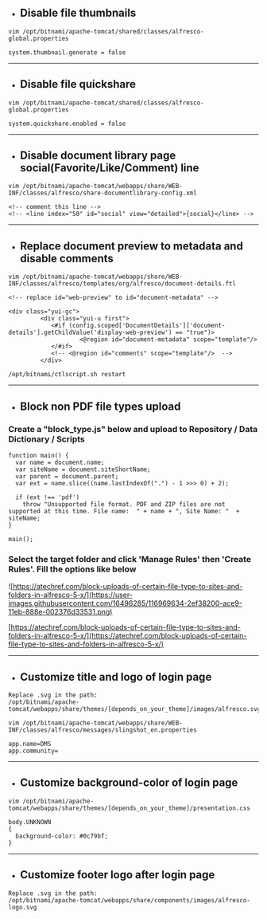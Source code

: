  - ## Disable file thumbnails
```
vim /opt/bitnami/apache-tomcat/shared/classes/alfresco-global.properties

system.thumbnail.generate = false
```

---

 - ## Disable file quickshare
```
vim /opt/bitnami/apache-tomcat/shared/classes/alfresco-global.properties

system.quickshare.enabled = false
```

---

 - ## Disable document library page social(Favorite/Like/Comment) line
```
vim /opt/bitnami/apache-tomcat/webapps/share/WEB-INF/classes/alfresco/share-documentlibrary-config.xml

<!-- comment this line -->
<!-- <line index="50" id="social" view="detailed">{social}</line> -->
```

---

 - ## Replace document preview to metadata and disable comments
```
vim /opt/bitnami/apache-tomcat/webapps/share/WEB-INF/classes/alfresco/templates/org/alfresco/document-details.ftl

<!-- replace id="web-preview" to id="document-metadata" -->

<div class="yui-gc"> 
         <div class="yui-u first"> 
            <#if (config.scoped['DocumentDetails']['document-details'].getChildValue('display-web-preview') == "true")> 
                    <@region id="document-metadata" scope="template"/>  
            </#if> 
            <!-- <@region id="comments" scope="template"/>  -->
         </div>
```
```
/opt/bitnami/ctlscript.sh restart
```

---

 - ## Block non PDF file types upload
### Create a "block_type.js" below and upload to Repository / Data Dictionary / Scripts
```
function main() {
  var name = document.name;
  var siteName = document.siteShortName;
  var parent = document.parent;
  var ext = name.slice((name.lastIndexOf(".") - 1 >>> 0) + 2);

  if (ext !== 'pdf')
    throw "Unsupported file format. PDF and ZIP files are not supported at this time. File name:  " + name + ", Site Name: "  + siteName;
}

main();
```
### Select the target folder and click 'Manage Rules' then 'Create Rules'. Fill the options like below
![https://atechref.com/block-uploads-of-certain-file-type-to-sites-and-folders-in-alfresco-5-x/](https://user-images.githubusercontent.com/16496285/116969634-2ef38200-ace9-11eb-888e-002376d33531.png)

[https://atechref.com/block-uploads-of-certain-file-type-to-sites-and-folders-in-alfresco-5-x/](https://atechref.com/block-uploads-of-certain-file-type-to-sites-and-folders-in-alfresco-5-x/)

---

 - ## Customize title and logo of login page
```
Replace .svg in the path:
/opt/bitnami/apache-tomcat/webapps/share/themes/[depends_on_your_theme]/images/alfresco.svg
```
```
vim /opt/bitnami/apache-tomcat/webapps/share/WEB-INF/classes/alfresco/messages/slingshot_en.properties

app.name=DMS
app.community=
```

---

 - ## Customize background-color of login page
```
vim /opt/bitnami/apache-tomcat/webapps/share/themes/[depends_on_your_theme]/presentation.css

body.UNKNOWN
{
  background-color: #0c79bf;
}
```

---

 - ## Customize footer logo after login page
```
Replace .svg in the path:
/opt/bitnami/apache-tomcat/webapps/share/components/images/alfresco-logo.svg
```
